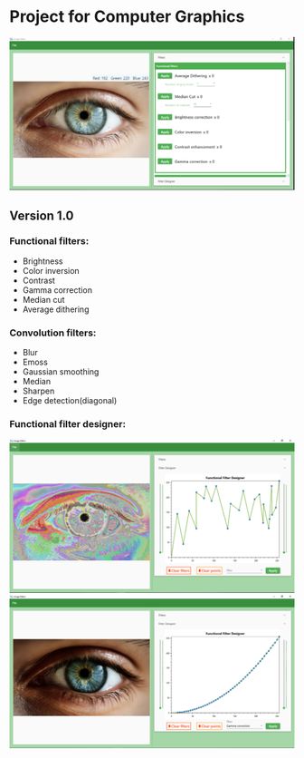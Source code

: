 # Project for Computer Graphics
![image](basicView.PNG)

## Version 1.0
### Functional filters:
* Brightness
* Color inversion
* Contrast
* Gamma correction
* Median cut
* Average dithering

### Convolution filters:
* Blur
* Emoss
* Gaussian smoothing
* Median
* Sharpen
* Edge detection(diagonal)

### Functional filter designer:
![designer](designerv1.PNG)
![designer](designerv2.PNG)